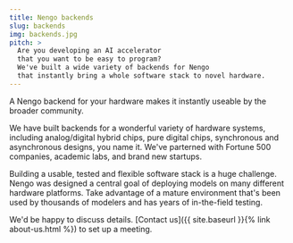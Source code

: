 ```yaml
---
title: Nengo backends
slug: backends
img: backends.jpg
pitch: >
  Are you developing an AI accelerator
  that you want to be easy to program?
  We've built a wide variety of backends for Nengo
  that instantly bring a whole software stack to novel hardware.
---
```


A Nengo backend for your hardware
makes it instantly useable by the broader community.

We have built backends for a wonderful variety of hardware systems,
including analog/digital hybrid chips, pure digital chips,
synchronous and asynchronous designs, you name it.
We've parterned with Fortune 500 companies,
academic labs, and brand new startups.

Building a usable, tested and flexible software stack is a huge challenge.
Nengo was designed a central goal of
deploying models on many different hardware platforms.
Take advantage of a mature environment
that's been used by thousands of modelers
and has years of in-the-field testing.

We'd be happy to discuss details.
[Contact us]({{ site.baseurl }}{% link about-us.html %})
to set up a meeting.
